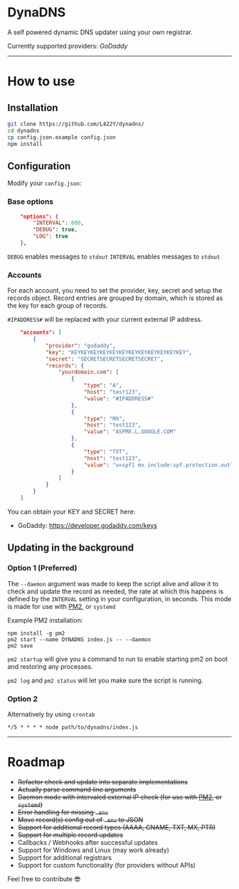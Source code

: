 # DynaDNS

A self powered dynamic DNS updater using your own registrar.

Currently supported providers: *GoDaddy*

---

# How to use

## Installation

 ```sh
 git clone https://github.com/L422Y/dynadns/
 cd dynadns
 cp config.json.example config.json
 npm install
 ```

## Configuration

Modify your `config.json`:

### Base options
```json
    "options": {
        "INTERVAL": 600,
        "DEBUG": true,
        "LOG": true
    },
```

`DEBUG` enables messages to `stdout`
`INTERVAL` enables messages to `stdout`

### Accounts

For each account, you need to set the provider, key, secret and setup the records object.
Record entries are grouped by domain, which is stored as the key for each group of records.

`#IPADDRESS#` will be replaced with your current external IP address.

```json
    "accounts": [
        {
            "provider": "godaddy",
            "key": "KEYKEYKEYKEYKEYKEYKEYKEYKEYKEYKEYKEY",
            "secret": "SECRETSECRETSECRETSECRET",
            "records": {
                "yourdomain.com": [
                    {
                        "type": "A",
                        "host": "test123",
                        "value": "#IPADDRESS#"
                    },
                    {
                        "type": "MX",
                        "host": "test123",
                        "value": "ASPMX.L.GOOGLE.COM"
                    },
                    {
                        "type": "TXT",
                        "host": "test123",
                        "value": "v=spf1 mx include:spf.protection.outlook.com ip4:#IPADDRESS# ~all"
                    }
                ]
            }
        }
    ]
```



You can obtain your KEY and SECRET here:
* GoDaddy: https://developer.godaddy.com/keys

## Updating in the background


### Option 1 (Preferred)
The `--daemon` argument was made to keep the script alive and allow it to check and update the record as needed, the rate at which this happens is defined by the `INTERVAL` setting in your configuration, in seconds. This mode is made for use with [PM2](https://pm2.keymetrics.io/), or `systemd`

Example PM2 installation:
```shell
npm install -g pm2
pm2 start --name DYNADNS index.js -- --daemon
pm2 save
```

`pm2 startup` will give you a command to run to enable starting pm2 on boot and restoring any processes.

`pm2 log` and `pm2 status` will let you make sure the script is running.


### Option 2
Alternatively by using `crontab`

```shell
*/5 * * * * node path/to/dynadns/index.js
```

---

# Roadmap

- ~~Refactor check and update into separate implementations~~
- ~~Actually parse command line arguments~~
- ~~Daemon mode with intervaled external IP check (for use with [PM2](https://pm2.keymetrics.io/), or `systemd`)~~
- ~~Error handling for missing `.env`~~
- ~~Move record(s) config out of `.env` to JSON~~
- ~~Support for additional record types (AAAA, CNAME, TXT, MX, PTR)~~
- ~~Support for multiple record updates~~
- Callbacks / Webhooks after successful updates
- Support for Windows and Linux (may work already)
- Support for additional registrars
- Support for custom functionality (for providers without APIs)


Feel free to contribute 😎
